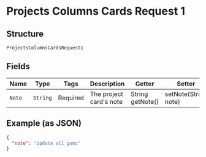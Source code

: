 
# Projects Columns Cards Request 1

## Structure

`ProjectsColumnsCardsRequest1`

## Fields

| Name | Type | Tags | Description | Getter | Setter |
|  --- | --- | --- | --- | --- | --- |
| `Note` | `String` | Required | The project card's note | String getNote() | setNote(String note) |

## Example (as JSON)

```json
{
  "note": "Update all gems"
}
```

